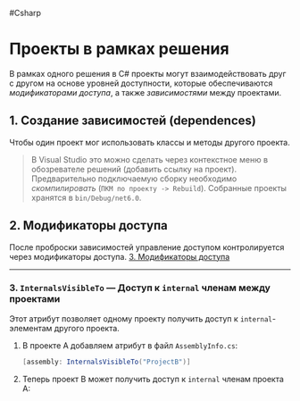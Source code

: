 #Csharp

# Проекты в рамках решения

В рамках одного решения в C# проекты могут взаимодействовать друг с другом на основе уровней доступности, которые обеспечиваются *модификаторами доступа*, а также *зависимостями* между проектами. 

## 1. **Создание зависимостей (dependences)**
Чтобы один проект мог использовать классы и методы другого проекта. 

> В Visual Studio это можно сделать через контекстное меню в обозревателе решений (добавить ссылку на проект).
> Предварительно подключаемую сборку необходимо *скомпилировать* (`ПКМ по проекту -> Rebuild`). Собранные проекты хранятся в `bin/Debug/net6.0`.


## 2. **Модификаторы доступа**
После проброски зависимостей управление доступом контролируется через модификаторы доступа.
[3. Модификаторы доступа](1.%20Languages/C-sharp/0.%20Введение/1.%20Области%20видимости/3.%20Модификаторы%20доступа.md)

---

### 3. **`InternalsVisibleTo` — Доступ к `internal` членам между проектами**
Этот атрибут позволяет одному проекту получить доступ к `internal`-элементам другого проекта.

1. В проекте A добавляем атрибут в файл `AssemblyInfo.cs`:
   ```csharp
   [assembly: InternalsVisibleTo("ProjectB")]
   ```

2. Теперь проект B может получить доступ к `internal` членам проекта A:
